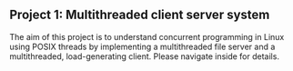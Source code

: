 ## Project 1: Multithreaded client server system

The aim of this project is to understand concurrent programming in
Linux using POSIX threads by  implementing a multithreaded file server
and a multithreaded, load-generating client. Please navigate inside for
details.



